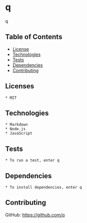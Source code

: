 # q

  q
  
  ## Table of Contents
  
  - [License](#license)
  - [Technologies](#technologies)
  - [Tests](#tests)
  - [Dependencies](#dependencies)
  - [Contributing](#contributing)
  
  ## Licenses

    * MIT
  
  ## Technologies

    * Markdown
    * Node.js 
    * JavaScript
  
  
  ## Tests

    * To run a test, enter q
  
  ## Dependencies

    * To install dependencies, enter q
  
  ## Contributing

  GitHub: https://github.com/q
  
